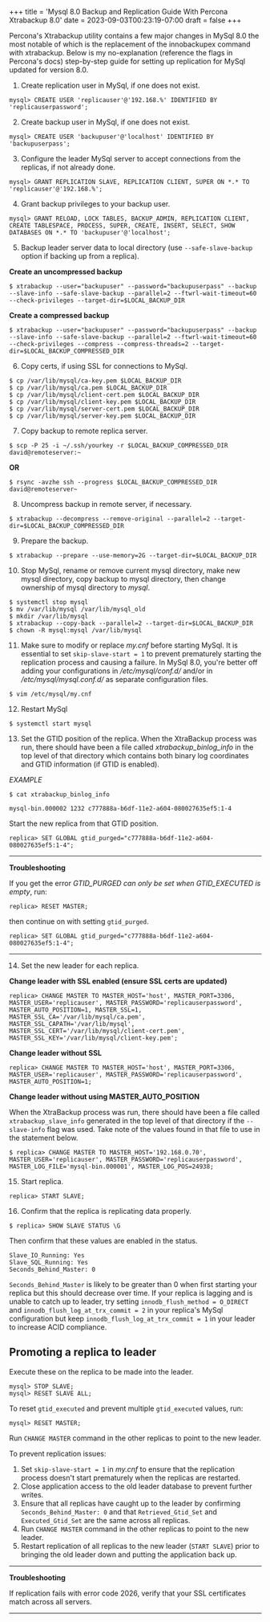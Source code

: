 +++
title = 'Mysql 8.0 Backup and Replication Guide With Percona Xtrabackup 8.0'
date = 2023-09-03T00:23:19-07:00
draft = false
+++

Percona's Xtrabackup utility contains a few major changes in MySql 8.0 the most notable of which is the replacement of the innobackupex command with xtrabackup. Below is my no-explanation (reference the flags in Percona's docs) step-by-step guide for setting up replication for MySql updated for version 8.0.

1. Create replication user in MySql, if one does not exist.

`mysql> CREATE USER 'replicauser'@'192.168.%' IDENTIFIED BY 'replicauserpassword';`

2. Create backup user in MySql, if one does not exist.

`mysql> CREATE USER 'backupuser'@'localhost' IDENTIFIED BY 'backupuserpass';`

3. Configure the leader MySql server to accept connections from the replicas, if not already done.

`mysql> GRANT REPLICATION SLAVE, REPLICATION CLIENT, SUPER ON *.* TO 'replicauser'@'192.168.%';`

4. Grant backup privileges to your backup user.

`mysql> GRANT RELOAD, LOCK TABLES, BACKUP_ADMIN, REPLICATION CLIENT, CREATE TABLESPACE, PROCESS, SUPER, CREATE, INSERT, SELECT, SHOW DATABASES ON *.* TO 'backupuser'@'localhost';`

5. Backup leader server data to local directory (use `--safe-slave-backup` option if backing up from a replica).

**Create an uncompressed backup**

`$ xtrabackup --user="backupuser" --password="backupuserpass" --backup --slave-info --safe-slave-backup --parallel=2 --ftwrl-wait-timeout=60 --check-privileges --target-dir=$LOCAL_BACKUP_DIR`

**Create a compressed backup**

`$ xtrabackup --user="backupuser" --password="backupuserpass" --backup --slave-info --safe-slave-backup --parallel=2 --ftwrl-wait-timeout=60 --check-privileges --compress --compress-threads=2 --target-dir=$LOCAL_BACKUP_COMPRESSED_DIR`

6. Copy certs, if using SSL for connections to MySql.
```
$ cp /var/lib/mysql/ca-key.pem $LOCAL_BACKUP_DIR
$ cp /var/lib/mysql/ca.pem $LOCAL_BACKUP_DIR
$ cp /var/lib/mysql/client-cert.pem $LOCAL_BACKUP_DIR
$ cp /var/lib/mysql/client-key.pem $LOCAL_BACKUP_DIR
$ cp /var/lib/mysql/server-cert.pem $LOCAL_BACKUP_DIR
$ cp /var/lib/mysql/server-key.pem $LOCAL_BACKUP_DIR
```

7. Copy backup to remote replica server.

`$ scp -P 25 -i ~/.ssh/yourkey -r $LOCAL_BACKUP_COMPRESSED_DIR david@remoteserver:~`

**OR**

`$ rsync -avzhe ssh --progress $LOCAL_BACKUP_COMPRESSED_DIR david@remoteserver~`

8. Uncompress backup in remote server, if necessary.

`$ xtrabackup --decompress --remove-original --parallel=2 --target-dir=$LOCAL_BACKUP_COMPRESSED_DIR`

9. Prepare the backup.

`$ xtrabackup --prepare --use-memory=2G --target-dir=$LOCAL_BACKUP_DIR`

10. Stop MySql, rename or remove current mysql directory, make new mysql directory, copy backup to mysql directory, then change ownership of mysql directory to *mysql*.
```
$ systemctl stop mysql
$ mv /var/lib/mysql /var/lib/mysql_old
$ mkdir /var/lib/mysql
$ xtrabackup --copy-back --parallel=2 --target-dir=$LOCAL_BACKUP_DIR
$ chown -R mysql:mysql /var/lib/mysql
```

11. Make sure to modify or replace *my.cnf* before starting MySql. It is essential to set `skip-slave-start = 1` to prevent prematurely starting the replication process and causing a failure. In MySql 8.0, you're better off adding your configurations in */etc/mysql/conf.d/* and/or in */etc/mysql/mysql.conf.d/* as separate configuration files.

`$ vim /etc/mysql/my.cnf`

12. Restart MySql

`$ systemctl start mysql`

13. Set the GTID position of the replica. When the XtraBackup process was run, there should have been a file called *xtrabackup_binlog_info* in the top level of that directory which contains both binary log coordinates and GTID information (if GTID is enabled).

*EXAMPLE*

`$ cat xtrabackup_binlog_info`
```
mysql-bin.000002 1232 c777888a-b6df-11e2-a604-080027635ef5:1-4
```

Start the new replica from that GTID position.

`replica> SET GLOBAL gtid_purged="c777888a-b6df-11e2-a604-080027635ef5:1-4";`

---

**Troubleshooting**

If you get the error *GTID_PURGED can only be set when GTID_EXECUTED is empty*, run:

`replica> RESET MASTER;`

then continue on with setting `gtid_purged`.

`replica> SET GLOBAL gtid_purged="c777888a-b6df-11e2-a604-080027635ef5:1-4";`

---

14. Set the new leader for each replica.

**Change leader with SSL enabled (ensure SSL certs are updated)**

`replica> CHANGE MASTER TO MASTER_HOST='host', MASTER_PORT=3306, MASTER_USER='replicauser', MASTER_PASSWORD='replicauserpassword', MASTER_AUTO_POSITION=1, MASTER_SSL=1, MASTER_SSL_CA='/var/lib/mysql/ca.pem', MASTER_SSL_CAPATH='/var/lib/mysql', MASTER_SSL_CERT='/var/lib/mysql/client-cert.pem', MASTER_SSL_KEY='/var/lib/mysql/client-key.pem';`

**Change leader without SSL**

`replica> CHANGE MASTER TO MASTER_HOST='host', MASTER_PORT=3306, MASTER_USER='replicauser', MASTER_PASSWORD='replicauserpassword', MASTER_AUTO_POSITION=1;`

**Change leader without using MASTER_AUTO_POSITION**

When the XtraBackup process was run, there should have been a file called `xtrabackup_slave_info` generated in the top level of that directory if the `--slave-info` flag was used. Take note of the values found in that file to use in the statement below.

`$ replica> CHANGE MASTER TO MASTER_HOST='192.168.0.70', MASTER_USER='replicauser', MASTER_PASSWORD='replicauserpassword', MASTER_LOG_FILE='mysql-bin.000001', MASTER_LOG_POS=24938;`

15. Start replica.

`replica> START SLAVE;`


16. Confirm that the replica is replicating data properly.

`$ replica> SHOW SLAVE STATUS \G`

Then confirm that these values are enabled in the status.
```
Slave_IO_Running: Yes
Slave_SQL_Running: Yes
Seconds_Behind_Master: 0
```

`Seconds_Behind_Master` is likely to be greater than 0 when first starting your replica but this should decrease over time. If your replica is lagging and is unable to catch up to leader, try setting `innodb_flush_method = O_DIRECT` and `innodb_flush_log_at_trx_commit = 2` in your replica's MySql configuration but keep `innodb_flush_log_at_trx_commit = 1` in your leader to increase ACID compliance.

## Promoting a replica to leader

Execute these on the replica to be made into the leader.
```
mysql> STOP SLAVE;
mysql> RESET SLAVE ALL;
```

To reset `gtid_executed` and prevent multiple `gtid_executed` values, run:

`mysql> RESET MASTER;`

Run `CHANGE MASTER` command in the other replicas to point to the new leader.

To prevent replication issues:

1. Set `skip-slave-start = 1` in *my.cnf* to ensure that the replication process doesn't start prematurely when the replicas are restarted.
2. Close application access to the old leader database to prevent further writes.
3. Ensure that all replicas have caught up to the leader by confirming `Seconds_Behind_Master: 0` and that `Retrieved_Gtid_Set` and `Executed_Gtid_Set` are the same across all replicas.
4. Run `CHANGE MASTER` command in the other replicas to point to the new leader.
5. Restart replication of all replicas to the new leader (`START SLAVE`) prior to bringing the old leader down and putting the application back up.

---

**Troubleshooting**

If replication fails with error code 2026, verify that your SSL certificates match across all servers.

---